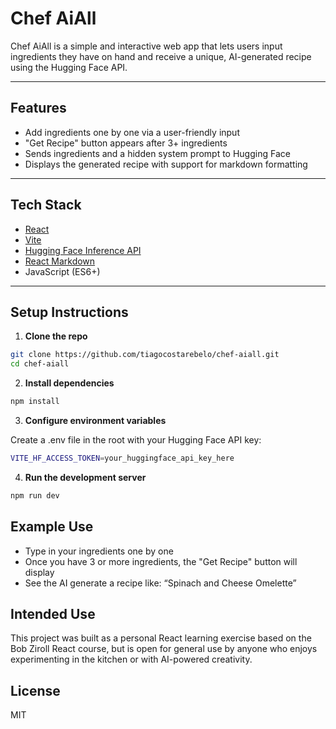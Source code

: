 # Chef AiAll

Chef AiAll is a simple and interactive web app that lets users input ingredients they have on hand and receive a unique, AI-generated recipe using the Hugging Face API.

---

## Features

- Add ingredients one by one via a user-friendly input
- "Get Recipe" button appears after 3+ ingredients
- Sends ingredients and a hidden system prompt to Hugging Face
- Displays the generated recipe with support for markdown formatting

---

## Tech Stack

- [React](https://reactjs.org/)
- [Vite](https://vitejs.dev/)
- [Hugging Face Inference API](https://huggingface.co/inference-api)
- [React Markdown](https://github.com/remarkjs/react-markdown)
- JavaScript (ES6+)

---

## Setup Instructions

1. **Clone the repo**

```bash
git clone https://github.com/tiagocostarebelo/chef-aiall.git
cd chef-aiall
```

2. **Install dependencies**

```bash
npm install
```

3. **Configure environment variables**

Create a .env file in the root with your Hugging Face API key:

```bash
VITE_HF_ACCESS_TOKEN=your_huggingface_api_key_here
```

4. **Run the development server**

```bash
npm run dev
```

## Example Use

- Type in your ingredients one by one
- Once you have 3 or more ingredients, the "Get Recipe" button will display
- See the AI generate a recipe like: “Spinach and Cheese Omelette”

## Intended Use
This project was built as a personal React learning exercise based on the Bob Ziroll React course, but is open for general use by anyone who enjoys experimenting in the kitchen or with AI-powered creativity.

## License
MIT